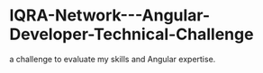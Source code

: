# IQRA-Network---Angular-Developer-Technical-Challenge
a challenge to evaluate my skills and Angular expertise.
